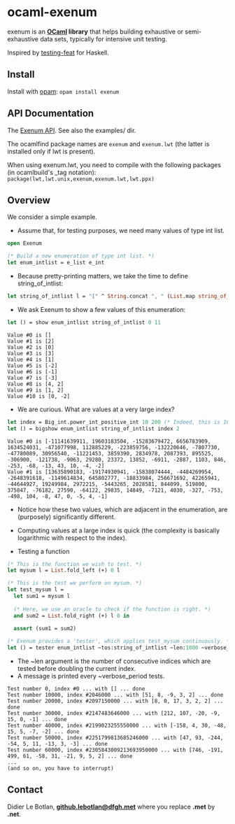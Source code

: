 # ocaml-exenum

exenum is an **[OCaml](http://ocaml.org/) library** that helps building exhaustive or semi-exhaustive data sets, typically for intensive unit testing.

Inspired by [testing-feat](https://hackage.haskell.org/package/testing-feat) for Haskell.

## Install

Install with [opam](https://opam.ocaml.org/): `opam install exenum`

## API Documentation

The [Exenum API](https://lebotlan.github.io/ocaml-exenum/index.html).
See also the examples/ dir.

The ocamlfind package names are `exenum` and `exenum.lwt` (the latter is installed only if lwt is present).

When using exenum.lwt, you need to compile with the following packages (in ocamlbuild's _tag notation):
`package(lwt,lwt.unix,exenum,exenum.lwt,lwt.ppx)`


## Overview

We consider a simple example. 

* Assume that, for testing purposes, we need many values of type int list.
```ocaml
open Exenum

(* Build a new enumeration of type int list. *)
let enum_intlist = e_list e_int
```
* Because pretty-printing matters, we take the time to define string_of_intlist:
```ocaml
let string_of_intlist l = "[" ^ String.concat ", " (List.map string_of_int l) ^ "]"
```
* We ask Exenum to show a few values of this enumeration:
```ocaml
let () = show enum_intlist string_of_intlist 0 11
```
```
Value #0 is []
Value #1 is [2]
Value #2 is [0]
Value #3 is [3]
Value #4 is [1]
Value #5 is [-2]
Value #6 is [-1]
Value #7 is [-3]
Value #8 is [4, 2]
Value #9 is [1, 2]
Value #10 is [0, -2]
```
* We are curious. What are values at a very large index?
```ocaml
let index = Big_int.power_int_positive_int 10 200 (* Indeed, this is 10^200. *)
let () = bigshow enum_intlist string_of_intlist index 2
```
```
Value #0 is [-11141639911, 19603183504, -15283679472, 6656783909, 1634524031, -471077998, 112885229, -223859756, -132220646, -7807730, -47780089, 30956540, -11221453, 3859390, 2834978, 2087393, 895525, -306900, -121738, -9063, 29280, 23372, 13852, -6911, -2887, 1103, 846, -253, -68, -13, 43, 10, -4, -2]
Value #1 is [13635890183, -19174930941, -15838074444, -4484269954, -2648391618, -1149614834, 645802777, -18833984, 256671692, 42265941, -44644927, 19249984, 2972215, -5443265, 2028581, 844099, 519800, 375847, -76182, 27590, -64122, 29835, 14849, -7121, 4030, -327, -753, -498, 104, -8, 47, 0, -5, 4, -1]
```
* Notice how these two values, which are adjacent in the enumeration, are (purposely) significantly different.
* Computing values at a large index is quick (the complexity is basically logarithmic with respect to the index).

* Testing a function
```ocaml
(* This is the function we wish to test. *)
let mysum l = List.fold_left (+) 0 l

(* This is the test we perform on mysum. *)
let test_mysum l =
  let sum1 = mysum l
  
  (* Here, we use an oracle to check if the function is right. *)
  and sum2 = List.fold_right (+) l 0 in

  assert (sum1 = sum2)
  
(* Exenum provides a 'tester', which applies test_mysum continuously. *)  
let () = tester enum_intlist ~tos:string_of_intlist ~len:1000 ~verbose_period:10000 test_mysum
```
* The ~len argument is the number of consecutive indices which are tested before doubling the current index.
* A message is printed every ~verbose_period tests.

```
Test number 0, index #0 ... with [] ... done
Test number 10000, index #2046000 ... with [51, 8, -9, 3, 2] ... done
Test number 20000, index #2097150000 ... with [8, 0, 17, 3, 2, 2] ... done
Test number 30000, index #2147483646000 ... with [212, 107, -20, -9, 15, 0, -1] ... done
Test number 40000, index #2199023255550000 ... with [-158, 4, 30, -48, 15, 5, -7, -2] ... done
Test number 50000, index #2251799813685246000 ... with [47, 93, -244, -54, 5, 11, -13, 3, -3] ... done
Test number 60000, index #2305843009213693950000 ... with [746, -191, 499, 61, -58, 31, -21, 9, 5, 2] ... done
...
(and so on, you have to interrupt)
```

## Contact

Didier Le Botlan, **github.lebotlan@dfgh.met**  where you replace **.met** by **.net**.



